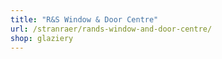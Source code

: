 ```yaml
---
title: "R&S Window & Door Centre"
url: /stranraer/rands-window-and-door-centre/
shop: glaziery
---
```

